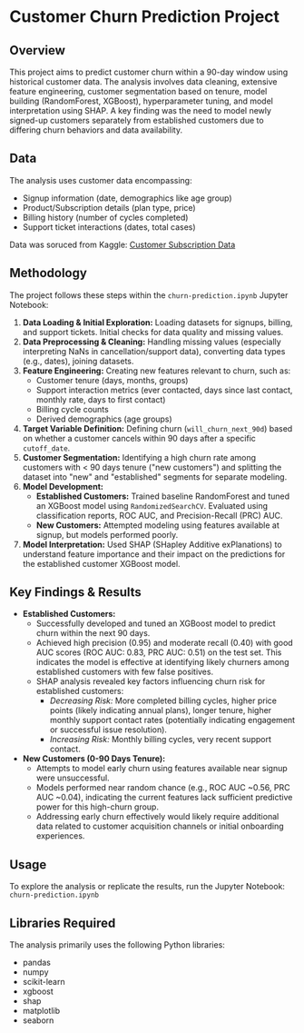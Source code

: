 # Customer Churn Prediction Project

## Overview

This project aims to predict customer churn within a 90-day window using historical customer data. The analysis involves data cleaning, extensive feature engineering, customer segmentation based on tenure, model building (RandomForest, XGBoost), hyperparameter tuning, and model interpretation using SHAP. A key finding was the need to model newly signed-up customers separately from established customers due to differing churn behaviors and data availability.

## Data

The analysis uses customer data encompassing:
* Signup information (date, demographics like age group)
* Product/Subscription details (plan type, price)
* Billing history (number of cycles completed)
* Support ticket interactions (dates, total cases)

Data was soruced from Kaggle: [Customer Subscription Data](https://www.kaggle.com/datasets/gsagar12/dspp1)

## Methodology

The project follows these steps within the `churn-prediction.ipynb` Jupyter Notebook:

1.  **Data Loading & Initial Exploration:** Loading datasets for signups, billing, and support tickets. Initial checks for data quality and missing values.
2.  **Data Preprocessing & Cleaning:** Handling missing values (especially interpreting NaNs in cancellation/support data), converting data types (e.g., dates), joining datasets.
3.  **Feature Engineering:** Creating new features relevant to churn, such as:
    * Customer tenure (days, months, groups)
    * Support interaction metrics (ever contacted, days since last contact, monthly rate, days to first contact)
    * Billing cycle counts
    * Derived demographics (age groups)
4.  **Target Variable Definition:** Defining churn (`will_churn_next_90d`) based on whether a customer cancels within 90 days after a specific `cutoff_date`.
5.  **Customer Segmentation:** Identifying a high churn rate among customers with < 90 days tenure ("new customers") and splitting the dataset into "new" and "established" segments for separate modeling.
6.  **Model Development:**
    * **Established Customers:** Trained baseline RandomForest and tuned an XGBoost model using `RandomizedSearchCV`. Evaluated using classification reports, ROC AUC, and Precision-Recall (PRC) AUC.
    * **New Customers:** Attempted modeling using features available at signup, but models performed poorly.
7.  **Model Interpretation:** Used SHAP (SHapley Additive exPlanations) to understand feature importance and their impact on the predictions for the established customer XGBoost model.

## Key Findings & Results

* **Established Customers:**
    * Successfully developed and tuned an XGBoost model to predict churn within the next 90 days.
    * Achieved high precision (0.95) and moderate recall (0.40) with good AUC scores (ROC AUC: 0.83, PRC AUC: 0.51) on the test set. This indicates the model is effective at identifying likely churners among established customers with few false positives.
    * SHAP analysis revealed key factors influencing churn risk for established customers:
        * *Decreasing Risk:* More completed billing cycles, higher price points (likely indicating annual plans), longer tenure, higher monthly support contact rates (potentially indicating engagement or successful issue resolution).
        * *Increasing Risk:* Monthly billing cycles, very recent support contact.
* **New Customers (0-90 Days Tenure):**
    * Attempts to model early churn using features available near signup were unsuccessful.
    * Models performed near random chance (e.g., ROC AUC ~0.56, PRC AUC ~0.04), indicating the current features lack sufficient predictive power for this high-churn group.
    * Addressing early churn effectively would likely require additional data related to customer acquisition channels or initial onboarding experiences.

## Usage

To explore the analysis or replicate the results, run the Jupyter Notebook:
`churn-prediction.ipynb`

## Libraries Required

The analysis primarily uses the following Python libraries:

* pandas
* numpy
* scikit-learn
* xgboost
* shap
* matplotlib
* seaborn

